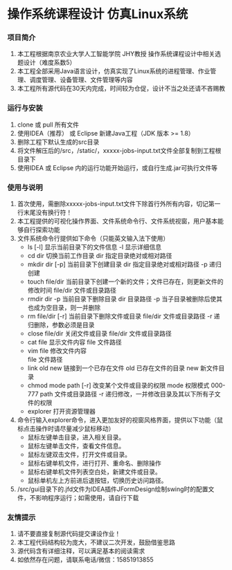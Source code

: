 # 操作系统课程设计 仿真Linux系统

### 项目简介
1. 本工程根据南京农业大学人工智能学院 JHY教授 操作系统课程设计中相关选题设计（难度系数5）
2. 本工程全部采用Java语言设计，仿真实现了Linux系统的进程管理、作业管理、调度管理、设备管理、文件管理等内容
3. 本工程所有源代码在30天内完成，时间较为仓促，设计不当之处还请不吝赐教

### 运行与安装
1. clone 或 pull 所有文件
2. 使用IDEA（推荐） 或 Eclipse 新建Java工程（JDK 版本 >= 1.8）
3. 删除工程下默认生成的src目录
4. 将文件解压后的/src，/static/，xxxxx-jobs-input.txt文件全部复制到工程根目录下
5. 使用IDEA 或 Eclipse 内的运行功能开始运行，或自行生成.jar可执行文件等

### 使用与说明
1. 首次使用，需删除xxxxx-jobs-input.txt文件下除首行外所有内容，切记第一行末尾没有换行符！
2. 本工程提供的可视化操作界面、文件系统命令行、文件系统视窗，用户基本能够自行探索功能
3. 文件系统命令行提供如下命令（只能英文输入法下使用）
    + ls [-l]			显示当前目录下的文件信息
      					-l          显示详细信息
    + cd dir          切换当前工作目录
                      dir         指定目录绝对或相对路径
    + mkdir dir [-p]  当前目录下创建目录
                      dir         指定目录绝对或相对路径
                      -p          递归创建
    + touch file/dir  当前目录下创建一个新的文件；文件已存在，则更新文件的修改时间
                      file/dir    文件或目录路径
    + rmdir dir -p    当前目录下删除目录
                      dir         目录路径
                      -p          当子目录被删除后使其也成为空目录，则一并删除
    + rm file/dir [-r] 当前目录下删除文件或目录
                      file/dir    文件或目录路径
                      -r          递归删除，参数必须是目录 
    + close file/dir  关闭文件或目录
                      file/dir    文件或目录路径
    + cat file        显示文件内容
                      file        文件路径
    + vim file        修改文件内容        
      					file        文件路径
    + link old new    链接到一个已存在文件
                      old         已存在文件的目录
                      new         新文件目录
    + chmod mode path [-r] 改变某个文件或目录的权限
                      mode        权限模式 000-777
                      path        文件或目录路径
                      -r          递归修改，一并修改目录及其以下所有子文件的权限
    + explorer       打开资源管理器
4. 命令行输入explorer命令，进入更加友好的视窗风格界面，提供以下功能（鼠标点击操作时请尽量减少鼠标移动）
    + 鼠标左键单击目录，进入相关目录。
    + 鼠标左键单击文件，查看文件信息。
    + 鼠标左键双击文件，打开文件或目录。
    + 鼠标右键单机文件，进行打开、重命名、删除操作
    + 鼠标右键单机文件列表空白处，新建文件或目录。
    + 鼠标单机左上方前进后退按钮，切换历史访问路径。
5. /src/gui目录下的.jfd文件为IDEA插件JFormDesign绘制swing时的配置文件，不影响程序运行；如需使用，请自行下载

### 友情提示
1. 请不要直接复制源代码提交课设作业！
2. 本工程代码结构较为庞大，不建议二次开发，鼓励借鉴思路
3. 源代码含有详细注释，可以满足基本的阅读需求
4. 如依然存在问题，请联系电话/微信：15851913855
